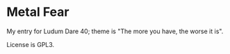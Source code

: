 # Metal Fear

My entry for Ludum Dare 40; theme is "The more you have, the worse it is".

License is GPL3.
